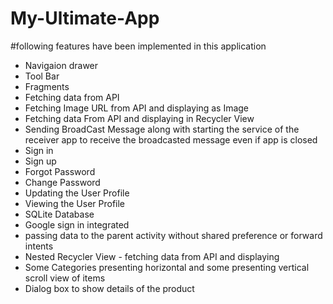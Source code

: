 # My-Ultimate-App

#following features have been implemented in this application
* Navigaion drawer
* Tool Bar
* Fragments
* Fetching data from API
* Fetching Image URL from API and displaying as Image 
* Fetching data From API and displaying in Recycler View
* Sending BroadCast Message along with starting the service of the receiver app to receive the broadcasted message even if app is closed
* Sign in 
* Sign up
* Forgot Password
* Change Password
* Updating the User Profile
* Viewing the User Profile
* SQLite Database
* Google sign in integrated 
* passing data to the parent activity without shared preference or forward intents
* Nested Recycler View - fetching data from API and displaying
* Some Categories presenting horizontal and some presenting vertical scroll view of items
* Dialog box to show details of the product

